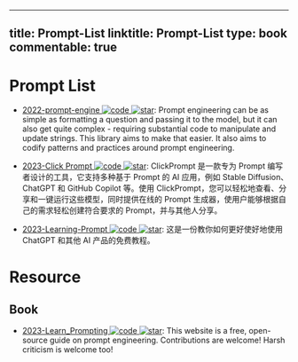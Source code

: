 
---
title: Prompt-List
linktitle: Prompt-List
type: book
commentable: true
---

# Prompt List

- [2022-prompt-engine ![code](https://ng-tech.icu/assets/code.svg) ![star](https://img.shields.io/github/stars/microsoft/prompt-engine)](https://github.com/microsoft/prompt-engine): Prompt engineering can be as simple as formatting a question and passing it to the model, but it can also get quite complex - requiring substantial code to manipulate and update strings. This library aims to make that easier. It also aims to codify patterns and practices around prompt engineering.

- [2023-Click Prompt ![code](https://ng-tech.icu/assets/code.svg) ![star](https://img.shields.io/github/stars/prompt-engineering/click-prompt)](https://github.com/prompt-engineering/click-prompt): ClickPrompt 是一款专为 Prompt 编写者设计的工具，它支持多种基于 Prompt 的 AI 应用，例如 Stable Diffusion、ChatGPT 和 GitHub Copilot 等。使用 ClickPrompt，您可以轻松地查看、分享和一键运行这些模型，同时提供在线的 Prompt 生成器，使用户能够根据自己的需求轻松创建符合要求的 Prompt，并与其他人分享。

- [2023-Learning-Prompt ![code](https://ng-tech.icu/assets/code.svg) ![star](https://img.shields.io/github/stars/thinkingjimmy/Learning-Prompt)](https://github.com/thinkingjimmy/Learning-Prompt): 这是一份教你如何更好使好地使用 ChatGPT 和其他 AI 产品的免费教程。

# Resource

## Book

- [2023-Learn_Prompting ![code](https://ng-tech.icu/assets/code.svg) ![star](https://img.shields.io/github/stars/trigaten/Learn_Prompting)](https://github.com/trigaten/Learn_Prompting): This website is a free, open-source guide on prompt engineering. Contributions are welcome! Harsh criticism is welcome too!

    